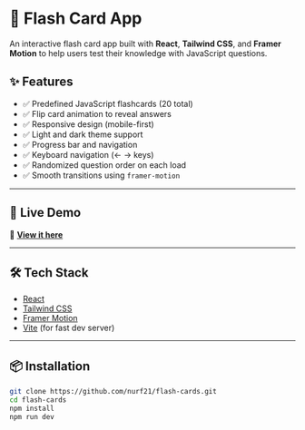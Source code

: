 # 🧠 Flash Card App

An interactive flash card app built with **React**, **Tailwind CSS**, and **Framer Motion** to help users test their knowledge with JavaScript questions.

## ✨ Features

- ✅ Predefined JavaScript flashcards (20 total)
- ✅ Flip card animation to reveal answers
- ✅ Responsive design (mobile-first)
- ✅ Light and dark theme support
- ✅ Progress bar and navigation
- ✅ Keyboard navigation (← → keys)
- ✅ Randomized question order on each load
- ✅ Smooth transitions using `framer-motion`

---

## 🚀 Live Demo

📍 **[View it here](https://nurf21.github.io/flash-cards)**  

---

## 🛠 Tech Stack

- [React](https://reactjs.org/)
- [Tailwind CSS](https://tailwindcss.com/)
- [Framer Motion](https://www.framer.com/motion/)
- [Vite](https://vitejs.dev/) (for fast dev server)

---

## 📦 Installation

```bash
git clone https://github.com/nurf21/flash-cards.git
cd flash-cards
npm install
npm run dev
